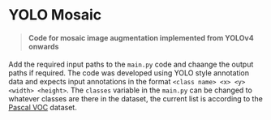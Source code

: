 # YOLO Mosaic
> #### Code for mosaic image augmentation implemented from YOLOv4 onwards

Add the required input paths to the `main.py` code and chaange the output paths if required. The code was developed using YOLO style annotation data and expects input annotations in the format ```<class name> <x> <y> <width> <height>```. The `classes` variable in the `main.py` can be changed to whatever classes are there in the dataset, the current list is according to the [Pascal VOC](http://host.robots.ox.ac.uk/pascal/VOC/voc2012/#data) dataset.
